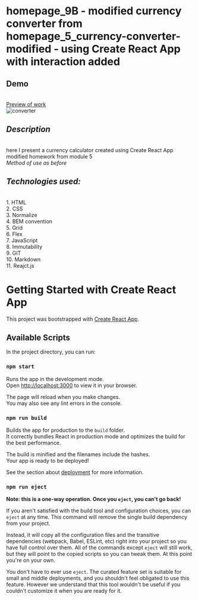 # homepage_9B - modified currency converter from homepage_5_currency-converter-modified - using Create React App with interaction added
## Demo
<br><a rel="noreferrer noopener" target="_blank" href="https://parvinaodinaeva.github.io/currency_converter/" title="currency_converter">Preview of work</a>
<br>![converter](https://i.postimg.cc/1zM2XQjZ/Przechwytywanie.jpg)
## *Description*
<br>here I present a currency calculator created using Create React App modified homework from module 5
<br>*Method of use as before*

## *Technologies used:*
<br>1. HTML
<br>2. CSS
<br>3. Normalize
<br>4. BEM convention
<br>5. Grid
<br>6. Flex
<br>7. JavaScript
<br>8. Immutability
<br>9. GIT
<br>10. Markdown
<br>11. Reajct.js



# Getting Started with Create React App

This project was bootstrapped with [Create React App](https://github.com/facebook/create-react-app).

## Available Scripts

In the project directory, you can run:

### `npm start`

Runs the app in the development mode.\
Open [http://localhost:3000](http://localhost:3000) to view it in your browser.

The page will reload when you make changes.\
You may also see any lint errors in the console.

### `npm run build`

Builds the app for production to the `build` folder.\
It correctly bundles React in production mode and optimizes the build for the best performance.

The build is minified and the filenames include the hashes.\
Your app is ready to be deployed!

See the section about [deployment](https://facebook.github.io/create-react-app/docs/deployment) for more information.

### `npm run eject`

**Note: this is a one-way operation. Once you `eject`, you can't go back!**

If you aren't satisfied with the build tool and configuration choices, you can `eject` at any time. This command will remove the single build dependency from your project.

Instead, it will copy all the configuration files and the transitive dependencies (webpack, Babel, ESLint, etc) right into your project so you have full control over them. All of the commands except `eject` will still work, but they will point to the copied scripts so you can tweak them. At this point you're on your own.

You don't have to ever use `eject`. The curated feature set is suitable for small and middle deployments, and you shouldn't feel obligated to use this feature. However we understand that this tool wouldn't be useful if you couldn't customize it when you are ready for it.